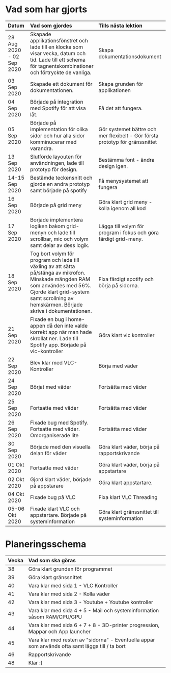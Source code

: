 # Vad som har gjorts

| Datum | Vad som gjordes | Tills nästa lektion |
| :---- | :-------------- | :------------------ |
| 28 Aug 2020 - 02 Sep 2020 | Skapade applikationsfönstret och lade till en klocka som visar vecka, datum och tid. Lade till ett schema för tagnentskombinationer och förtryckte de vanliga. | Skapa dokumentationsdokument |
| 03 Sep 2020 | Skapade ett dokument för dokumentationen. | Skapa grunden för applikationen |
| 04 Sep 2020 | Började på integration med Spotify för att visa låt. | Få det att fungera. |
| 05 Sep 2020 | Började på implementation för olika sidor och hur alla sidor komminucerar med varandra. | Gör systemet bättre och mer flexibelt - Gör första prototyp för gränssnittet |
| 13 Sep 2020 | Slutförde layouten för användningen, lade till prototyp för design. | Bestämma font - ändra design igen. |
| 14-15 Sep 2020 | Bestämde teckensnitt och gjorde en andra prototyp samt började på spotify | Få menysystemet att fungera |
| 16 Sep 2020 | Började på grid meny | Göra klart grid meny - kolla igenom all kod |
| 17 Sep 2020 | Borjade implementera logiken bakom grid-menyn och lade till scrollbar, mic och volym samt delar av dess logik. | Lägga till volym för program i fokus och göra färdigt grid-meny. |
| 18 Sep 2020 | Tog bort volym för program och lade till växling av att sätta på/stänga av mikrofon. Minskade mängden RAM som användes med 56%. Gjorde klart grid-system samt scrollning av hemskärmen. Började skriva i dokumentationen. | Fixa färdigt spotify och börja på sidorna. | 
| 21 Sep 2020 | Fixade en bug i home-appen då den inte valde korrekt app när man hade skrollat ner. Lade till Spotify app. Började på vlc-kontroller | Göra klart vlc kontroller |
| 22 Sep 2020 | Blev klar med VLC-Kontroller | Börja med väder |
| 24 Sep 2020 | Börjat med väder | Fortsätta med väder |
| 25 Sep 2020 | Fortsatte med väder | Fortsätta med väder |
| 26 Sep 2020 | Fixade bug med Spotify. Fortsatte med väder. Omorganiserade lite | Fortsätta med väder |
| 30 Sep 2020 | Började med den visuella delan för väder | Göra klart väder, börja på rapportskrivande |
| 01 Okt 2020 | Fortsatte med väder | Göra klart väder, börja på appstartare |
| 02 Okt 2020 | Gjord klart väder, började på appstarare | Göra klart appstartare. |
| 04 Okt 2020 | Fixade bug på VLC | Fixa klart VLC Threading |
| 05-06 Okt 2020 | Fixade klart VLC och appstartare. Började på systeminformation | Göra klart gränssnittet till systeminformation |

# Planeringsschema

| Vecka | Vad som ska göras |
| :---- | :---------------- |
| 38 | Göra klart grunden för programmet |
| 39 | Göra klart gränssnittet |
| 40 | Vara klar med sida 1 - VLC Kontroller |
| 41 | Vara klar med sida 2 - Kolla väder |
| 42 | Vara klar med sida 3 - Youtube + Youtube kontroller |
| 43 | Vara klar med sida 4 + 5 - Mail och systeminformation såsom RAM/CPU/GPU |
| 44 | Vara klar med sida 6 + 7 + 8 - 3D-printer progression, Mappar och App launcher |
| 45 | Vara klar med resten av "sidorna" - Eventuella appar som används ofta samt lägga till / ta bort |
| 46 | Rapportskrivande |
| 48 | Klar :) |